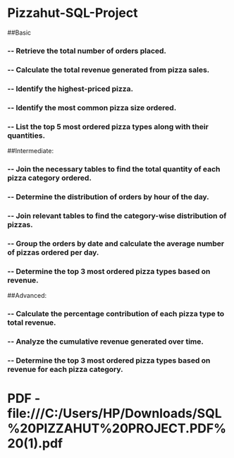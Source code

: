 # Pizzahut-SQL-Project 


##Basic
### -- Retrieve the total number of orders placed.
### -- Calculate the total revenue generated from pizza sales.
### -- Identify the highest-priced pizza.
### -- Identify the most common pizza size ordered.
### -- List the top 5 most ordered pizza types along with their quantities.

##Intermediate:
### -- Join the necessary tables to find the total quantity of each pizza category ordered.
### -- Determine the distribution of orders by hour of the day.
### -- Join relevant tables to find the category-wise distribution of pizzas.
### -- Group the orders by date and calculate the average number of pizzas ordered per day.
### -- Determine the top 3 most ordered pizza types based on revenue.

##Advanced:
### -- Calculate the percentage contribution of each pizza type to total revenue.
### -- Analyze the cumulative revenue generated over time.
### -- Determine the top 3 most ordered pizza types based on revenue for each pizza category.


# PDF - file:///C:/Users/HP/Downloads/SQL%20PIZZAHUT%20PROJECT.PDF%20(1).pdf 

